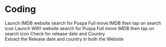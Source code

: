 # Coding
Launch IMDB website search for Puspa Full move IMDB then tap on search icon
Launch WIKI website search for Puspa Full move IMDB then tap on search icon
Check for release date and Country  
Extract the Release date and country in both the Website


